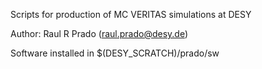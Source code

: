 Scripts for production of MC VERITAS simulations at DESY

Author: Raul R Prado (raul.prado@desy.de)

Software installed in $(DESY_SCRATCH)/prado/sw

